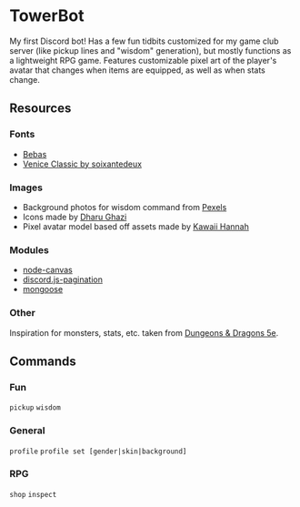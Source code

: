 # TowerBot
My first Discord bot! Has a few fun tidbits customized for my game club server (like pickup lines and "wisdom" generation), but mostly functions as a lightweight RPG game. Features customizable pixel art of the player's avatar that changes when items are equipped, as well as when stats change. 

## Resources
### Fonts
- [Bebas](http://bebasfont.com/)
- [Venice Classic by soixantedeux](https://www.dafont.com/venice-classic.font)

### Images
- Background photos for wisdom command from [Pexels](https://www.pexels.com/)
- Icons made by [Dharu Ghazi](https://ghazi.itch.io/fantasy-icon-pack)
- Pixel avatar model based off assets made by [Kawaii Hannah](https://www.kawaiihannah.com/pixelart/dollbases/)

### Modules
- [node-canvas](https://www.npmjs.com/package/canvas)
- [discord.js-pagination](https://www.npmjs.com/package/discord.js-pagination)
- [mongoose](https://www.npmjs.com/package/mongoose)

### Other
Inspiration for monsters, stats, etc. taken from [Dungeons & Dragons 5e](https://dnd.wizards.com/).

## Commands
### Fun
`pickup` `wisdom`

### General
`profile` `profile set [gender|skin|background]`

### RPG
`shop` `inspect`
